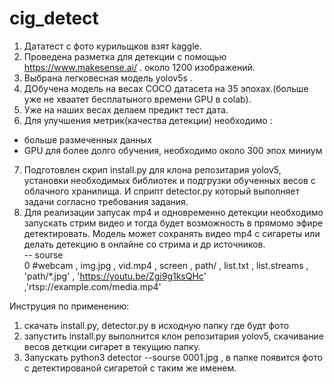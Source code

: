 # cig_detect
1. Дататест с фото курильщков взят kaggle.    
2. Проведена разметка для детекции с помощью https://www.makesense.ai/ . около 1200 изображений.      
3. Выбрана легковесная модель yolov5s .       
4. ДОбучена модель на весах COCO датасета на 35 эпохах.(больше уже не хваатет бесплатыного времени GPU в colab).          
5. Уже на наших весах делаем предикт тест дата.        
6. Для улучшения метрик(качества детекции) необходимо :      
- больше размеченных данных
- GPU для более долго обучения, необходимо около 300 эпох миниум
7. Подготовлен скрип install.py для клона репозитария yolov5, установки необходимых библиотек и подгрузки обученных весов с облачного хранилища.
И сприпт detector.py который выполняет задачи согласно требования задания.
8. Для реализации запусак mp4 и одновременно детекции необходимо запускать стрим видео и тогда будет возможность в прямомо эфире детектировать.
  Модель может сохранять видео mp4 c сигареты или делать детекцию в онлайне со стрима и др источников.        
  -- sourse        
0     #webcam , img.jpg , vid.mp4 ,  screen ,  path/  , list.txt , list.streams , 'path/*.jpg' , 'https://youtu.be/Zgi9g1ksQHc' ,'rtsp://example.com/media.mp4'                           

Инструция по применению:       
1. скачать install.py, detector.py  в исходную папку    где будт фото  
2. запустить install.py выполнится клон репозитария yolov5, скачивание весов деткции сигарет в текущию папку.     
3. Запускать  python3 detector --sourse 0001.jpg , в папке появится фото с детектированой сигаретой с таким же именем.




